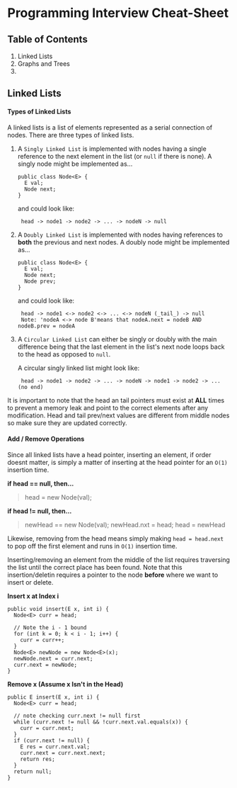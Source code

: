 # Programming Interview Cheat-Sheet


## Table of Contents
1. Linked Lists
2. Graphs and Trees
3. 

## Linked Lists
#### Types of Linked Lists
A linked lists is a list of elements represented as a serial connection of nodes. There are three types of linked lists.

1. A ```Singly Linked List``` is implemented with nodes having a single reference to the next element in the list (or ```null``` if there is none). A singly node might be implemented as...

    ```
    public class Node<E> {
      E val;
      Node next;
    }
    ```

    and could look like:

        head -> node1 -> node2 -> ... -> nodeN -> null

2. A ```Doubly Linked List``` is implemented with nodes having references to **both** the previous and next nodes. A doubly node might be implemented as...

    ```
    public class Node<E> {
      E val;
      Node next;
      Node prev;
    }
    ```

    and could look like:

        head -> node1 <-> node2 <-> ... <-> nodeN (_tail_) -> null
        Note: 'nodeA <-> node B'means that nodeA.next = nodeB AND nodeB.prev = nodeA


3. A ```Circular Linked List``` can either be singly or doubly with the main difference being that the last element in the list's next node loops back to the head as opposed to ```null```.

    A circular singly linked list might look like:

        head -> node1 -> node2 -> ... -> nodeN -> node1 -> node2 -> ... (no end)

It is important to note that the head an tail pointers must exist at **ALL** times to prevent a memory leak and point to the correct elements after any modification. Head and tail prev/next values are different from middle nodes so make sure they are updated correctly.

#### Add / Remove Operations

Since all linked lists have a head pointer, inserting an element, if order doesnt matter, is simply a matter of inserting at the head pointer for an ```O(1)``` insertion time.

**if head == null, then...**
> head = new Node(val);

**if head != null, then...**
>newHead == new Node(val);
>newHead.nxt = head;
>head = newHead



Likewise, removing from the head means simply making ```head = head.next``` to pop off the first element and runs in ```O(1)``` insertion time.

Inserting/removing an element from the middle of the list requires traversing the list until the correct place has been found. Note that this insertion/deletin requires a pointer to the node **before** where we want to insert or delete.

**Insert x at Index i**
```
public void insert(E x, int i) {
  Node<E> curr = head;
  
  // Note the i - 1 bound
  for (int k = 0; k < i - 1; i++) {
    curr = curr++;
  }
  Node<E> newNode = new Node<E>(x);
  newNode.next = curr.next;
  curr.next = newNode;
}
```

**Remove x (Assume x Isn't in the Head)**
```
public E insert(E x, int i) {
  Node<E> curr = head;
  
  // note checking curr.next != null first
  while (curr.next != null && !curr.next.val.equals(x)) {
    curr = curr.next;
  }
  if (curr.next != null) {
    E res = curr.next.val;
    curr.next = curr.next.next;
    return res;
  }
  return null;
}
```













